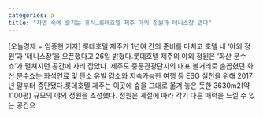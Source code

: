 ```yaml
---
categories: a
title: "자연 속에 즐기는 휴식…롯데호텔 제주 야외 정원과 테니스장 연다"
---
```

[오늘경제 = 임종현 기자] 롯데호텔 제주가 1년여 간의 준비를 마치고 호텔 내 ‘야외 정원’과 ‘테니스장’을 오픈했다고 26일 밝혔다.롯데호텔 제주의 야외 정원은 ‘화산 분수쇼’가 펼쳐지던 공간에 자리 잡았다. 제주도 중문관광단지의 대표 볼거리로 손꼽혔던 화산 분수쇼는 화석연료 및 탄소 유발 감소와 지속가능한 여행 등 ESG 실천을 위해 2017년 말부터 중단됐다.롯데호텔 제주는 이곳에 숲을 그대로 옮겨 놓은 듯한 3630m2(약 1100평) 규모의 야외 정원을 조성했다. 정원은 계절에 따라 각기 다른 매력을 느낄 수 있는 공간으